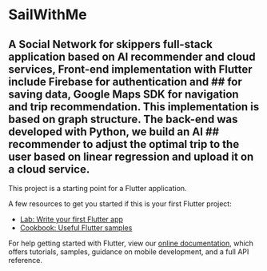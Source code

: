 # SailWithMe



## A Social Network for skippers full-stack application based on AI recommender and cloud services, Front-end implementation with Flutter include Firebase for authentication and ## for saving data, Google Maps SDK for navigation and trip recommendation. This implementation is based on graph structure. The back-end was developed with Python, we build an AI ## recommender to adjust the optimal trip to the user based on linear regression and upload it on a cloud service.

This project is a starting point for a Flutter application.

A few resources to get you started if this is your first Flutter project:

- [Lab: Write your first Flutter app](https://flutter.dev/docs/get-started/codelab)
- [Cookbook: Useful Flutter samples](https://flutter.dev/docs/cookbook)

For help getting started with Flutter, view our
[online documentation](https://flutter.dev/docs), which offers tutorials,
samples, guidance on mobile development, and a full API reference.
